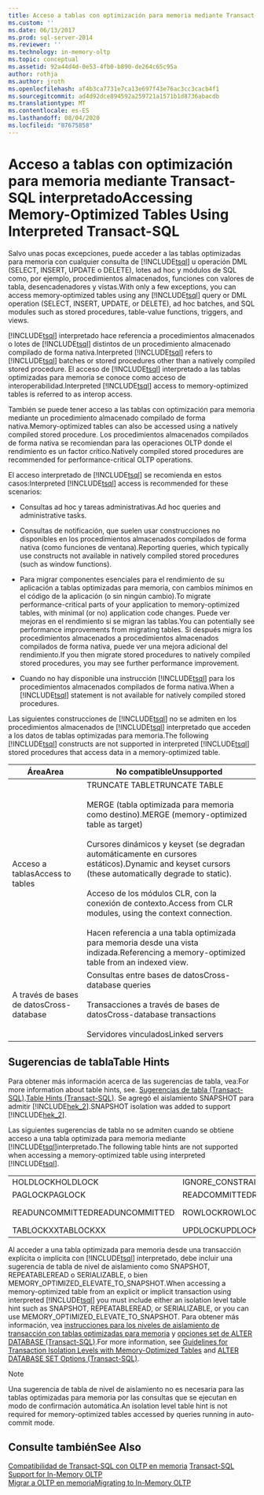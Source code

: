 ```yaml
---
title: Acceso a tablas con optimización para memoria mediante Transact-SQL interpretado | Microsoft Docs
ms.custom: ''
ms.date: 06/13/2017
ms.prod: sql-server-2014
ms.reviewer: ''
ms.technology: in-memory-oltp
ms.topic: conceptual
ms.assetid: 92a44d4d-0e53-4fb0-b890-de264c65c95a
author: rothja
ms.author: jroth
ms.openlocfilehash: af4b3ca7731e7ca13e697f43e76ac3cc3cacb4f1
ms.sourcegitcommit: ad4d92dce894592a259721a1571b1d8736abacdb
ms.translationtype: MT
ms.contentlocale: es-ES
ms.lasthandoff: 08/04/2020
ms.locfileid: "87675858"
---
```

# <a name="accessing-memory-optimized-tables-using-interpreted-transact-sql"></a><span data-ttu-id="974ac-102">Acceso a tablas con optimización para memoria mediante Transact-SQL interpretado</span><span class="sxs-lookup"><span data-stu-id="974ac-102">Accessing Memory-Optimized Tables Using Interpreted Transact-SQL</span></span>
  <span data-ttu-id="974ac-103">Salvo unas pocas excepciones, puede acceder a las tablas optimizadas para memoria con cualquier consulta de [!INCLUDE[tsql](../../includes/tsql-md.md)] u operación DML (SELECT, INSERT, UPDATE o DELETE), lotes ad hoc y módulos de SQL como, por ejemplo, procedimientos almacenados, funciones con valores de tabla, desencadenadores y vistas.</span><span class="sxs-lookup"><span data-stu-id="974ac-103">With only a few exceptions, you can access memory-optimized tables using any [!INCLUDE[tsql](../../includes/tsql-md.md)] query or DML operation (SELECT, INSERT, UPDATE, or DELETE), ad hoc batches, and SQL modules such as stored procedures, table-value functions, triggers, and views.</span></span>  
  
 <span data-ttu-id="974ac-104">[!INCLUDE[tsql](../../includes/tsql-md.md)] interpretado hace referencia a procedimientos almacenados o lotes de [!INCLUDE[tsql](../../includes/tsql-md.md)] distintos de un procedimiento almacenado compilado de forma nativa.</span><span class="sxs-lookup"><span data-stu-id="974ac-104">Interpreted [!INCLUDE[tsql](../../includes/tsql-md.md)] refers to [!INCLUDE[tsql](../../includes/tsql-md.md)] batches or stored procedures other than a natively compiled stored procedure.</span></span> <span data-ttu-id="974ac-105">El acceso de [!INCLUDE[tsql](../../includes/tsql-md.md)] interpretado a las tablas optimizadas para memoria se conoce como acceso de interoperabilidad.</span><span class="sxs-lookup"><span data-stu-id="974ac-105">Interpreted [!INCLUDE[tsql](../../includes/tsql-md.md)] access to memory-optimized tables is referred to as interop access.</span></span>  
  
 <span data-ttu-id="974ac-106">También se puede tener acceso a las tablas con optimización para memoria mediante un procedimiento almacenado compilado de forma nativa.</span><span class="sxs-lookup"><span data-stu-id="974ac-106">Memory-optimized tables can also be accessed using a natively compiled stored procedure.</span></span> <span data-ttu-id="974ac-107">Los procedimientos almacenados compilados de forma nativa se recomiendan para las operaciones OLTP donde el rendimiento es un factor crítico.</span><span class="sxs-lookup"><span data-stu-id="974ac-107">Natively compiled stored procedures are recommended for performance-critical OLTP operations.</span></span>  
  
 <span data-ttu-id="974ac-108">El acceso interpretado de [!INCLUDE[tsql](../../includes/tsql-md.md)] se recomienda en estos casos:</span><span class="sxs-lookup"><span data-stu-id="974ac-108">Interpreted [!INCLUDE[tsql](../../includes/tsql-md.md)] access is recommended for these scenarios:</span></span>  
  
-   <span data-ttu-id="974ac-109">Consultas ad hoc y tareas administrativas.</span><span class="sxs-lookup"><span data-stu-id="974ac-109">Ad hoc queries and administrative tasks.</span></span>  
  
-   <span data-ttu-id="974ac-110">Consultas de notificación, que suelen usar construcciones no disponibles en los procedimientos almacenados compilados de forma nativa (como funciones de ventana).</span><span class="sxs-lookup"><span data-stu-id="974ac-110">Reporting queries, which typically use constructs not available in natively compiled stored procedures (such as window functions).</span></span>  
  
-   <span data-ttu-id="974ac-111">Para migrar componentes esenciales para el rendimiento de su aplicación a tablas optimizadas para memoria, con cambios mínimos en el código de la aplicación (o sin ningún cambio).</span><span class="sxs-lookup"><span data-stu-id="974ac-111">To migrate performance-critical parts of your application to memory-optimized tables, with minimal (or no) application code changes.</span></span> <span data-ttu-id="974ac-112">Puede ver mejoras en el rendimiento si se migran las tablas.</span><span class="sxs-lookup"><span data-stu-id="974ac-112">You can potentially see performance improvements from migrating tables.</span></span> <span data-ttu-id="974ac-113">Si después migra los procedimientos almacenados a procedimientos almacenados compilados de forma nativa, puede ver una mejora adicional del rendimiento.</span><span class="sxs-lookup"><span data-stu-id="974ac-113">If you then migrate stored procedures to natively compiled stored procedures, you may see further performance improvement.</span></span>  
  
-   <span data-ttu-id="974ac-114">Cuando no hay disponible una instrucción [!INCLUDE[tsql](../../includes/tsql-md.md)] para los procedimientos almacenados compilados de forma nativa.</span><span class="sxs-lookup"><span data-stu-id="974ac-114">When a [!INCLUDE[tsql](../../includes/tsql-md.md)] statement is not available for natively compiled stored procedures.</span></span>  
  
 <span data-ttu-id="974ac-115">Las siguientes construcciones de [!INCLUDE[tsql](../../includes/tsql-md.md)] no se admiten en los procedimientos almacenados de [!INCLUDE[tsql](../../includes/tsql-md.md)] interpretado que acceden a los datos de tablas optimizadas para memoria.</span><span class="sxs-lookup"><span data-stu-id="974ac-115">The following [!INCLUDE[tsql](../../includes/tsql-md.md)] constructs are not supported in interpreted [!INCLUDE[tsql](../../includes/tsql-md.md)] stored procedures that access data in a memory-optimized table.</span></span>  
  
|<span data-ttu-id="974ac-116">Área</span><span class="sxs-lookup"><span data-stu-id="974ac-116">Area</span></span>|<span data-ttu-id="974ac-117">No compatible</span><span class="sxs-lookup"><span data-stu-id="974ac-117">Unsupported</span></span>|  
|----------|-----------------|  
|<span data-ttu-id="974ac-118">Acceso a tablas</span><span class="sxs-lookup"><span data-stu-id="974ac-118">Access to tables</span></span>|<span data-ttu-id="974ac-119">TRUNCATE TABLE</span><span class="sxs-lookup"><span data-stu-id="974ac-119">TRUNCATE TABLE</span></span><br /><br /> <span data-ttu-id="974ac-120">MERGE (tabla optimizada para memoria como destino).</span><span class="sxs-lookup"><span data-stu-id="974ac-120">MERGE (memory-optimized table as target)</span></span><br /><br /> <span data-ttu-id="974ac-121">Cursores dinámicos y keyset (se degradan automáticamente en cursores estáticos).</span><span class="sxs-lookup"><span data-stu-id="974ac-121">Dynamic and keyset cursors (these automatically degrade to static).</span></span><br /><br /> <span data-ttu-id="974ac-122">Acceso de los módulos CLR, con la conexión de contexto.</span><span class="sxs-lookup"><span data-stu-id="974ac-122">Access from CLR modules, using the context connection.</span></span><br /><br /> <span data-ttu-id="974ac-123">Hacen referencia a una tabla optimizada para memoria desde una vista indizada.</span><span class="sxs-lookup"><span data-stu-id="974ac-123">Referencing a memory-optimized table from an indexed view.</span></span>|  
|<span data-ttu-id="974ac-124">A través de bases de datos</span><span class="sxs-lookup"><span data-stu-id="974ac-124">Cross-database</span></span>|<span data-ttu-id="974ac-125">Consultas entre bases de datos</span><span class="sxs-lookup"><span data-stu-id="974ac-125">Cross-database queries</span></span><br /><br /> <span data-ttu-id="974ac-126">Transacciones a través de bases de datos</span><span class="sxs-lookup"><span data-stu-id="974ac-126">Cross-database transactions</span></span><br /><br /> <span data-ttu-id="974ac-127">Servidores vinculados</span><span class="sxs-lookup"><span data-stu-id="974ac-127">Linked servers</span></span>|  
  
## <a name="table-hints"></a><span data-ttu-id="974ac-128">Sugerencias de tabla</span><span class="sxs-lookup"><span data-stu-id="974ac-128">Table Hints</span></span>  
 <span data-ttu-id="974ac-129">Para obtener más información acerca de las sugerencias de tabla, vea:</span><span class="sxs-lookup"><span data-stu-id="974ac-129">For more information about table hints, see.</span></span> <span data-ttu-id="974ac-130">[Sugerencias de tabla &#40;Transact-SQL&#41;](/sql/t-sql/queries/hints-transact-sql-table).</span><span class="sxs-lookup"><span data-stu-id="974ac-130">[Table Hints &#40;Transact-SQL&#41;](/sql/t-sql/queries/hints-transact-sql-table).</span></span> <span data-ttu-id="974ac-131">Se agregó el aislamiento SNAPSHOT para admitir [!INCLUDE[hek_2](../../includes/hek-2-md.md)].</span><span class="sxs-lookup"><span data-stu-id="974ac-131">SNAPSHOT isolation was added to support [!INCLUDE[hek_2](../../includes/hek-2-md.md)].</span></span>  
  
 <span data-ttu-id="974ac-132">Las siguientes sugerencias de tabla no se admiten cuando se obtiene acceso a una tabla optimizada para memoria mediante [!INCLUDE[tsql](../../includes/tsql-md.md)]interpretado.</span><span class="sxs-lookup"><span data-stu-id="974ac-132">The following table hints are not supported when accessing a memory-optimized table using interpreted [!INCLUDE[tsql](../../includes/tsql-md.md)].</span></span>  
  
|||||  
|-|-|-|-|  
|<span data-ttu-id="974ac-133">HOLDLOCK</span><span class="sxs-lookup"><span data-stu-id="974ac-133">HOLDLOCK</span></span>|<span data-ttu-id="974ac-134">IGNORE_CONSTRAINTS</span><span class="sxs-lookup"><span data-stu-id="974ac-134">IGNORE_CONSTRAINTS</span></span>|<span data-ttu-id="974ac-135">IGNORE_TRIGGERS</span><span class="sxs-lookup"><span data-stu-id="974ac-135">IGNORE_TRIGGERS</span></span>|<span data-ttu-id="974ac-136">NOWAIT</span><span class="sxs-lookup"><span data-stu-id="974ac-136">NOWAIT</span></span>|  
|<span data-ttu-id="974ac-137">PAGLOCK</span><span class="sxs-lookup"><span data-stu-id="974ac-137">PAGLOCK</span></span>|<span data-ttu-id="974ac-138">READCOMMITTED</span><span class="sxs-lookup"><span data-stu-id="974ac-138">READCOMMITTED</span></span>|<span data-ttu-id="974ac-139">READCOMMITTEDLOCK</span><span class="sxs-lookup"><span data-stu-id="974ac-139">READCOMMITTEDLOCK</span></span>|<span data-ttu-id="974ac-140">READPAST</span><span class="sxs-lookup"><span data-stu-id="974ac-140">READPAST</span></span>|  
|<span data-ttu-id="974ac-141">READUNCOMMITTED</span><span class="sxs-lookup"><span data-stu-id="974ac-141">READUNCOMMITTED</span></span>|<span data-ttu-id="974ac-142">ROWLOCK</span><span class="sxs-lookup"><span data-stu-id="974ac-142">ROWLOCK</span></span>|<span data-ttu-id="974ac-143">SPATIAL_WINDOW_MAX_CELLS = *entero*</span><span class="sxs-lookup"><span data-stu-id="974ac-143">SPATIAL_WINDOW_MAX_CELLS = *integer*</span></span>|<span data-ttu-id="974ac-144">TABLOCK</span><span class="sxs-lookup"><span data-stu-id="974ac-144">TABLOCK</span></span>|  
|<span data-ttu-id="974ac-145">TABLOCKXX</span><span class="sxs-lookup"><span data-stu-id="974ac-145">TABLOCKXX</span></span>|<span data-ttu-id="974ac-146">UPDLOCK</span><span class="sxs-lookup"><span data-stu-id="974ac-146">UPDLOCK</span></span>|<span data-ttu-id="974ac-147">XLOCK</span><span class="sxs-lookup"><span data-stu-id="974ac-147">XLOCK</span></span>||  
  
 <span data-ttu-id="974ac-148">Al acceder a una tabla optimizada para memoria desde una transacción explícita o implícita con [!INCLUDE[tsql](../../includes/tsql-md.md)] interpretado, debe incluir una sugerencia de tabla de nivel de aislamiento como SNAPSHOT, REPEATABLEREAD o SERIALIZABLE, o bien MEMORY_OPTIMIZED_ELEVATE_TO_SNAPSHOT.</span><span class="sxs-lookup"><span data-stu-id="974ac-148">When accessing a memory-optimized table from an explicit or implicit transaction using interpreted [!INCLUDE[tsql](../../includes/tsql-md.md)] you must include either an isolation level table hint such as SNAPSHOT, REPEATABLEREAD, or SERIALIZABLE, or you can use MEMORY_OPTIMIZED_ELEVATE_TO_SNAPSHOT.</span></span> <span data-ttu-id="974ac-149">Para obtener más información, vea [instrucciones para los niveles de aislamiento de transacción con tablas optimizadas para memoria](memory-optimized-tables.md) y [opciones set de ALTER DATABASE &#40;Transact-SQL&#41;](/sql/t-sql/statements/alter-database-transact-sql-set-options).</span><span class="sxs-lookup"><span data-stu-id="974ac-149">For more information, see [Guidelines for Transaction Isolation Levels with Memory-Optimized Tables](memory-optimized-tables.md) and [ALTER DATABASE SET Options &#40;Transact-SQL&#41;](/sql/t-sql/statements/alter-database-transact-sql-set-options).</span></span>  
  
> [!NOTE]  
>  <span data-ttu-id="974ac-150">Una sugerencia de tabla de nivel de aislamiento no es necesaria para las tablas optimizadas para memoria por las consultas que se ejecutan en modo de confirmación automática.</span><span class="sxs-lookup"><span data-stu-id="974ac-150">An isolation level table hint is not required for memory-optimized tables accessed by queries running in auto-commit mode.</span></span>  
  
## <a name="see-also"></a><span data-ttu-id="974ac-151">Consulte también</span><span class="sxs-lookup"><span data-stu-id="974ac-151">See Also</span></span>  
 <span data-ttu-id="974ac-152">[Compatibilidad de Transact-SQL con OLTP en memoria](transact-sql-support-for-in-memory-oltp.md) </span><span class="sxs-lookup"><span data-stu-id="974ac-152">[Transact-SQL Support for In-Memory OLTP](transact-sql-support-for-in-memory-oltp.md) </span></span>  
 [<span data-ttu-id="974ac-153">Migrar a OLTP en memoria</span><span class="sxs-lookup"><span data-stu-id="974ac-153">Migrating to In-Memory OLTP</span></span>](migrating-to-in-memory-oltp.md)  
  
  
